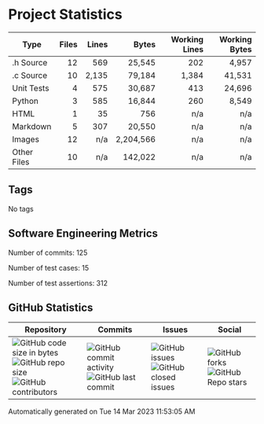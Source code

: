 Project Statistics
==================

| Type | Files | Lines | Bytes | Working Lines | Working Bytes |
|------|------:|------:|------:|--------------:|--------------:|
|.h Source|12|569|25,545|202|4,957|
|.c Source|10|2,135|79,184|1,384|41,531|
|Unit Tests|4|575|30,687|413|24,696|
|Python|3|585|16,844|260|8,549|
|HTML|1|35|756|n/a|n/a|
|Markdown|5|307|20,550|n/a|n/a|
|Images|12|n/a|2,204,566|n/a|n/a|
|Other	Files|10|n/a|142,022|n/a|n/a|

## Tags
No tags

## Software Engineering Metrics

Number of commits:  125

Number of test cases:  15

Number of test assertions:  312

## GitHub Statistics
| Repository                           | Commits                   | Issues                  | Social                    |
|--------------------------------------|---------------------------|-------------------------|---------------------------|
| ![GitHub code size	in	bytes](https://img.shields.io/github/languages/code-size/marknelsonengineer-sp23/sre_lab4_memscan?style=social) <br/> ![GitHub repo size](https://img.shields.io/github/repo-size/marknelsonengineer-sp23/sre_lab4_memscan?style=social) <br/> ![GitHub contributors](https://img.shields.io/github/contributors/marknelsonengineer-sp23/sre_lab4_memscan?style=social) | ![GitHub commit activity](https://img.shields.io/github/commit-activity/w/marknelsonengineer-sp23/sre_lab4_memscan?style=social) <br/> ![GitHub last	commit](https://img.shields.io/github/last-commit/marknelsonengineer-sp23/sre_lab4_memscan?style=social) | ![GitHub	issues](https://img.shields.io/github/issues-raw/marknelsonengineer-sp23/sre_lab4_memscan?style=social) <br/> ![GitHub	closed issues](https://img.shields.io/github/issues-closed-raw/marknelsonengineer-sp23/sre_lab4_memscan?style=social) | ![GitHub forks](https://img.shields.io/github/forks/marknelsonengineer-sp23/sre_lab4_memscan?style=social) <br/> ![GitHub Repo	stars](https://img.shields.io/github/stars/marknelsonengineer-sp23/sre_lab4_memscan?style=social) |

Automatically generated on Tue 14 Mar 2023 11:53:05 AM 
